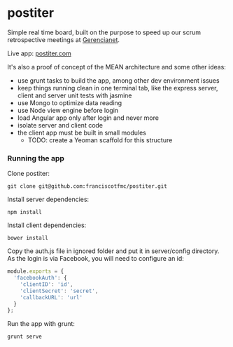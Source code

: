 postiter
========

Simple real time board, built on the purpose to speed up our scrum retrospective meetings at <a href="http://gerencianet.com.br" target="_blank">Gerencianet</a>.

Live app: <a href="http://postiter.com" target="_blank">postiter.com</a>

It's also a proof of concept of the MEAN architecture and some other ideas:
* use grunt tasks to build the app, among other dev environment issues
* keep things running clean in one terminal tab, like the express server, client and server unit tests with jasmine
* use Mongo to optimize data reading
* use Node view engine before login
* load Angular app only after login and never more
* isolate server and client code
* the client app must be built in small modules
  * TODO: create a Yeoman scaffold for this structure

### Running the app

Clone postiter:
```console
git clone git@github.com:franciscotfmc/postiter.git
```

Install server dependencies:
```console
npm install
```

Install client dependencies:
```console
bower install
```

Copy the auth.js file in ignored folder and put it in server/config directory. As the login is via Facebook, you will need to configure an id:
```javascript
module.exports = {
  'facebookAuth': {
    'clientID': 'id',
    'clientSecret': 'secret',
    'callbackURL': 'url'
  }
};

```

Run the app with grunt:
```console
grunt serve
```

